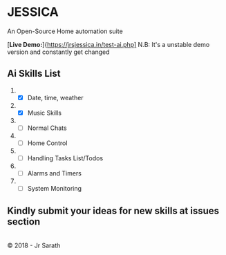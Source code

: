 # JESSICA
An Open-Source Home automation suite <br />


[<b>Live Demo:</b>]{https://jrsjessica.in/test-ai.php]
N.B: It's a unstable demo version and constantly get changed

## Ai Skills List
1. - [x] Date, time, weather
2. - [x] Music Skills
3. - [ ] Normal Chats
4. - [ ] Home Control
5. - [ ] Handling Tasks List/Todos
6. - [ ] Alarms and Timers
7. - [ ] System Monitoring

## Kindly submit your ideas for new skills at issues section


<br>
&copy; 2018 - Jr Sarath
